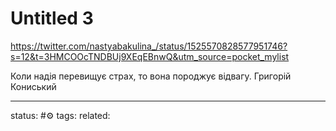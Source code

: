 # Untitled 3
https://twitter.com/nastyabakulina_/status/1525570828577951746?s=12&t=3HMCOOcTNDBUj9XEqEBnwQ&utm_source=pocket_mylist


Коли надія перевищує страх, то вона породжує відвагу. Григорій Кониський


---
status: #⚙️ 
tags: 
related: 